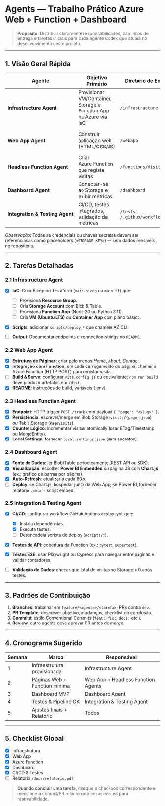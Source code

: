 # Agents — Trabalho Prático Azure Web + Function + Dashboard

> **Propósito**: Distribuir claramente responsabilidades, caminhos de entrega e tarefas iniciais para cada agente Codex que atuará no desenvolvimento deste projeto.

---

## 1. Visão Geral Rápida

| Agente                          | Objetivo Primário                                                 | Diretório de Entrega           | Dependências                             |
| ------------------------------- | ----------------------------------------------------------------- | ------------------------------ | ---------------------------------------- |
| **Infrastructure Agent**        | Provisionar VM/Container, Storage e Function App na Azure via IaC | `/infrastructure`              | Nenhuma                                  |
| **Web App Agent**               | Construir aplicação web (HTML/CSS/JS)                             | `/webapp`                      | Infraestrutura pronta (endereço público) |
| **Headless Function Agent**     | Criar Azure Function que regista visitas                          | `/functions/VisitTracker`      | Storage + Function App                   |
| **Dashboard Agent**             | Conectar-se ao Storage e exibir métricas                          | `/dashboard`                   | Storage populado                         |
| **Integration & Testing Agent** | CI/CD, testes integrados, validação de métricas                   | `/tests`, `/.github/workflows` | Todos os outros módulos                  |

*Observação*: Todas as credenciais ou chaves secretas devem ser referenciadas como placeholders (`<STORAGE_KEY>`) — sem dados sensíveis no repositório.

---

## 2. Tarefas Detalhadas

### 2.1 Infrastructure Agent

* [x] **IaC**: Criar Bicep *ou* Terraform (`main.bicep` ou `main.tf`) que:

  * [ ] Provisiona **Resource Group**.
  * [ ] Cria **Storage Account** com Blob & Table.
  * [ ] Provisiona **Function App** (Node 20 ou Python 3.11).
  * [ ] Cria **VM (Ubuntu LTS)** *ou* **Container App** com plano básico.
* [x] **Scripts**: adicionar `scripts/deploy_*` que chamem AZ CLI.
* [ ] **Output**: Documentar endpoints e connection‑strings no `README`.

### 2.2 Web App Agent

* [x] **Estrutura de Páginas**: criar pelo menos *Home*, *About*, *Contact*.
* [x] **Integração com Function**: em cada carregamento de página, chamar a Azure Function (HTTP POST) para registar visita.
* [ ] **Build & Serve**: configurar `vite.config.js` ou equivalente; `npm run build` deve produzir artefatos em `/dist`.
* [x] **README**: instruções de build, variáveis (.env).

### 2.3 Headless Function Agent

* [x] **Endpoint**: HTTP trigger `POST /track` com payload `{ "page": "<slug>" }`.
* [x] **Persistência**: escrever/merge em Blob Storage (`visits/{page}.json`) *ou* Table Storage (`PageVisits`).
* [x] **Counter Lógico**: incrementar visitas atomically (usar ETag/Timestamp ou MergeEntity).
* [x] **Local Settings**: fornecer `local.settings.json` (sem secretos).

### 2.4 Dashboard Agent

* [x] **Fonte de Dados**: ler Blob/Table periodicamente (REST API ou SDK).
* [x] **Visualização**: escolher **Power BI Embedded** *ou* página JS com **Chart.js** (ex.: gráfico de barras por página).
* [x] **Auto‑Refresh**: atualizar a cada 60 s.
* [ ] **Deploy**: se Chart.js, hospedar junto da Web App; se Power BI, fornecer relatório `.pbix` + script embed.

### 2.5 Integration & Testing Agent

* [x] **CI/CD**: configurar workflow GitHub Actions `deploy.yml` que:

  * [x] Instala dependências.
  * [x] Executa testes.
  * [ ] Desencadeia scripts de deploy (`scripts/*`).
* [x] **Testes de API**: cobertura da Function (ex.: `pytest`, `supertest`).
* [x] **Testes E2E**: usar Playwright ou Cypress para navegar entre páginas e validar contadores.
* [ ] **Validação de Dados**: checar que total de visitas no Storage > 0 após testes.

---

## 3. Padrões de Contribuição

1. **Branches**: trabalhar em `feature/<agente>/<tarefa>`; PRs contra `dev`.
2. **PR Template**: descrever objetivo, mudanças, checklist de conclusão.
3. **Commits**: estilo Conventional Commits (`feat:`, `fix:`, `docs:` etc.).
4. **Review**: outro agente deve aprovar PR antes de *merge*.

---

## 4. Cronograma Sugerido

| Semana | Marco                         | Responsável                        |
| ------ | ----------------------------- | ---------------------------------- |
| 1      | Infraestrutura provisionada   | Infrastructure Agent               |
| 2      | Páginas Web + Function mínima | Web App + Headless Function Agents |
| 3      | Dashboard MVP                 | Dashboard Agent                    |
| 4      | Testes & Pipeline OK          | Integration & Testing Agent        |
| 5      | Ajustes finais + Relatório    | Todos                              |

---

## 5. Checklist Global

* [x] Infraestrutura
* [x] Web App
* [x] Azure Function
* [x] Dashboard
* [x] CI/CD & Testes
* [ ] Relatório `/docs/relatorio.pdf`

> **Quando concluir uma tarefa**, marque o checkbox correspondente e mencione o commit/PR relacionado em `agents.md` para rastreabilidade.
